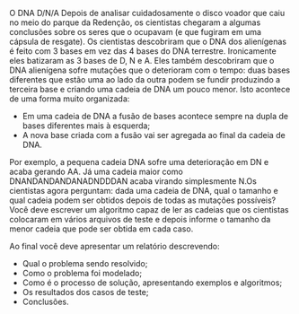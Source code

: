 O DNA D/N/A
Depois de analisar cuidadosamente o disco voador que caiu no meio do parque da Redenção, os cientistas chegaram a algumas conclusões sobre os seres que o ocupavam (e que fugiram em uma cápsula de resgate).
Os cientistas descobriram que o DNA dos alienígenas é feito com 3 bases em vez das 4 bases
do DNA terrestre. Ironicamente eles batizaram as 3 bases de D, N e A. Eles também descobriram que o DNA alienígena sofre mutações que o deterioram com o tempo: duas bases diferentes que estão uma ao lado da outra podem se fundir produzindo a terceira base e criando uma 
cadeia de DNA um pouco menor. Isto acontece de uma forma muito organizada:

* Em uma cadeia de DNA a fusão de bases acontece sempre na dupla de bases diferentes mais à esquerda;
* A nova base criada com a fusão vai ser agregada ao final da cadeia de DNA.

Por exemplo, a pequena cadeia DNA sofre uma deterioração em DN e acaba gerando AA. Já uma cadeia maior como DNANDANDANDANADNDDDAN acaba virando simplesmente N.Os 
cientistas agora perguntam: dada uma cadeia de DNA, qual o tamanho e qual cadeia podem
ser obtidos depois de todas as mutações possíveis?
Você deve escrever um algoritmo capaz de ler as cadeias que os cientistas colocaram em vários arquivos de teste e depois informe o tamanho da menor cadeia que pode ser obtida em  cada caso.

Ao final você deve apresentar um relatório descrevendo:

* Qual o problema sendo resolvido;
* Como o problema foi modelado;
* Como é o processo de solução, apresentando exemplos e algoritmos;
* Os resultados dos casos de teste;
* Conclusões.

